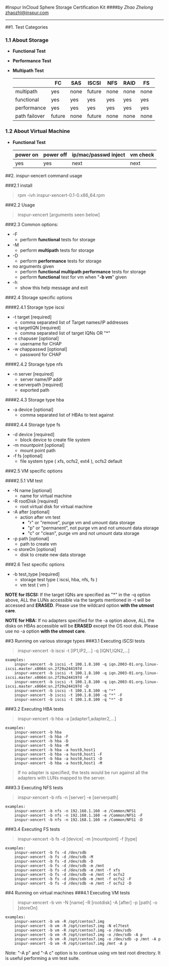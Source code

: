 #Inspur InCloud Sphere Storage Certification Kit
####*by Zhao Zhelong*  <zhaozhl@inspur.com>

---

##1. Test Categories

### 1.1 About Storage
+ **Functional Test**
+ **Performance Test**
+ **Multipath Test**

  |               |  FC   | SAS  | ISCSI |  NFS  |  RAID |  FS   |
  | ------------- | ----- | ---- | ----- | ----- | ----- | ----- |
  | multipath     | yes   | none | future| none  | none  | none  |
  | functional    | yes   | yes  | yes   | yes   | yes   | yes   |
  | performance   | yes   | yes  | yes   | yes   | yes   | yes   |
  | path failover | future| none | future| none  | none  | none  |

### 1.2 About Virtual Machine
+ **Functional Test**

  | power on | power off | ip/mac/passwd inject | vm check |
  | -------- | --------- | -------------------- | -------- |
  | yes      | yes       | next                 | next     |
  

##2. inspur-xencert command usage

###2.1 install
>rpm -ivh inspur-xencert-0.1-0.x86_64.rpm

###2.2 Usage
>inspur-xencert [arguments seen below]

###2.3 Common options:

+ -F
	+ perform **functional** tests for storage
+ -M
	+ perform **multipath** tests for storage
+ -D
	+ perform **performance** tests for storage
+ no arguments given
	+ perform **functional  multipath  performance** tests for storage
	+ perform **functional** test for vm when "**-b vm**" given
+ -h
	+ show this help message and exit  

###2.4 Storage specific options

####2.4.1 Storage type iscsi

+ -t target [required]
  + comma separated list of Target names/IP addresses 
+ -q targetIQN [required]
  + comma separated list of target IQNs OR "*" 
+ -x chapuser [optional]
  + username for CHAP 
+ -w chappasswd [optional]
  + password for CHAP

####2.4.2 Storage type nfs

+ -n server [required]
  + server name/IP addr
+ -e serverpath [required]
  + exported path

####2.4.3 Storage type hba

+ -a device [optional]
  + comma separated list of HBAs to test against

####2.4.4 Storage type fs

+ -d device [required]
  + block device to create file system
+ -m mountpoint [optional]
  + mount point path
+ -f fs [optional]
  + file system type ( xfs, ocfs2, ext4 ), ocfs2 default
  
###2.5 VM specific options

####2.5.1 VM test

+ -N name [optional]
  + name for virtual machine
+ -R rootDisk [required]
  + root virtual disk for virtual machine
+ -A after [optional]
  + action after vm test
    + "r" or "remove", purge vm and umount data storage
    + "p" or "permanent", not purge vm and not umount data storage
    + "c" or "clean", purge vm and not umount data storage
+ -p path [optional]
  + path to create vm
+ -o storeOn [optional]
  + disk to create new data storage
  
###2.6 Test specific options
+ -b test_type [required]
  + storage test type ( iscsi, hba, nfs, fs ) 
  + vm test ( vm ) 
  

>
**NOTE for ISCSI:**    If the target IQNs are specified as "\*" in the -q option above, ALL the LUNs accessible via the targets mentioned in -t will be accessed and **ERASED**. Please use the wildcard option **with the utmost care**.
    
>
**NOTE for HBA:**    If no adapters specified for the -a option above, ALL the disks on HBAs accessible will be **ERASED** except the OS root disk. Please use no -a option **with the utmost care**.

 
##3 Running on various storage types 
###3.1 Executing iSCSI tests

>inspur-xencert -b iscsi -t [IP1,IP2,...] -q [IQN1,IQN2,...] 

```
examples:
	inspur-xencert -b iscsi -t 100.1.8.100 -q iqn.2003-01.org.linux-iscsi.master.x8664:sn.2f29a244197d
	inspur-xencert -b iscsi -t 100.1.8.100 -q iqn.2003-01.org.linux-iscsi.master.x8664:sn.2f29a244197d -F
	inspur-xencert -b iscsi -t 100.1.8.100 -q iqn.2003-01.org.linux-iscsi.master.x8664:sn.2f29a244197d -D
	inspur-xencert -b iscsi -t 100.1.8.100 -q "*"
	inspur-xencert -b iscsi -t 100.1.8.100 -q "*" -F
	inspur-xencert -b iscsi -t 100.1.8.100 -q "*" -D
```

###3.2 Executing HBA tests


>inspur-xencert -b hba -a [adapter1,adapter2,...]

```
examples:
	inspur-xencert -b hba 
	inspur-xencert -b hba -F 
	inspur-xencert -b hba -D
	inspur-xencert -b hba -M
	inspur-xencert -b hba -a host0,host1
	inspur-xencert -b hba -a host0,host1 -F
	inspur-xencert -b hba -a host0,host1 -D
	inspur-xencert -b hba -a host0,host1 -M
```

>If no adapter is specified, the tests would be run against all the adapters with LUNs mapped to the server. 


###3.3 Executing NFS tests

>inspur-xencert -b nfs -n [server] -e [serverpath]

```
examples:
	inspur-xencert -b nfs -n 192.168.1.160 -e /Common/NFS1 
	inspur-xencert -b nfs -n 192.168.1.160 -e /Common/NFS1 -F
	inspur-xencert -b nfs -n 192.168.1.160 -e /Common/NFS1 -D
```

###3.4 Executing FS tests

>inspur-xencert -b fs -d [device] -m [mountpoint] -f [type]

```
examples:
	inspur-xencert -b fs -d /dev/sdb 
	inspur-xencert -b fs -d /dev/sdb -M 
	inspur-xencert -b fs -d /dev/sdb -D
	inspur-xencert -b fs -d /dev/sdb -m /mnt
	inspur-xencert -b fs -d /dev/sdb -m /mnt -f xfs
	inspur-xencert -b fs -d /dev/sdb -m /mnt -f ocfs2
	inspur-xencert -b fs -d /dev/sdb -m /mnt -f ocfs2 -F
	inspur-xencert -b fs -d /dev/sdb -m /mnt -f ocfs2 -D
```

##4 Running on virtual machines 
###4.1 Executing VM tests

>inspur-xencert -b vm -N [name] -R [rootdisk] -A [after] -p [path] -o [storeOn] 

```
examples:
	inspur-xencert -b vm -R /opt/centos7.img
	inspur-xencert -b vm -R /opt/centos7.img -N el7test
	inspur-xencert -b vm -R /opt/centos7.img -o /dev/sdb
	inspur-xencert -b vm -R /opt/centos7.img -o /dev/sdb -A p
	inspur-xencert -b vm -R /opt/centos7.img -o /dev/sdb -p /mnt -A p
	inspur-xencert -b vm -R /opt/centos7.img /mnt -A p
```

>
Note: "-A p" and "-A c" option is to continue using vm test root directory. It is useful performing a vm test suite.